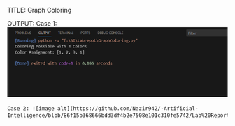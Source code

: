 TITLE: Graph Coloring

OUTPUT: 
    Case 1: ![image alt](https://github.com/Nazir942/-Artificial-Intelligence/blob/86f15b368666bdd3df4b2e7508e101c310fe5742/Lab%20Report%203/report%203.png)
    
    Case 2: ![image alt](https://github.com/Nazir942/-Artificial-Intelligence/blob/86f15b368666bdd3df4b2e7508e101c310fe5742/Lab%20Report%203/report%203%20c%202.png)
